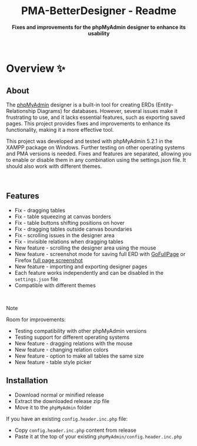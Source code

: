 <h1 align="center">PMA-BetterDesigner - Readme</h1>
<p align="center">
  <strong>
    Fixes and improvements for the phpMyAdmin designer to enhance its usability</a>
  </strong>
</p>
<!--
<div align="center">
  <a href="https://www.ur.edu.pl/pl/kolegia/kolegium-nauk-przyrodniczych">
    <img src="_for_readme/ur_banner.jpg?">
  </a>
</div>
-->
<br>

<!--

# Table of Contents
* [Overview :sparkles:](#overview-sparkles)
  * [About](#about)
  * [Features](#features)
  * [Installation](#installation)
* [Details :scroll:](#details-scroll)
  * [table_dragging_fix](#table_dragging_fix)
  * [table_squeeze_fix](#table_squeeze_fix)
  * [table_buttons_fix](#table_buttons_fix)
  * [boundaries_fix](#boundaries_fix)
  * [scrolling_fix](#scrolling_fix)
  * [smooth_relations](#smooth_relations)
  * [drag_scrolling](#drag_scrolling)
  * [screenshot_mode](#screenshot_mode)
  * [pages_porting](#pages_porting)

<br>
-->


# Overview :sparkles:

## About
The [phpMyAdmin](https://www.phpmyadmin.net) designer is a built-in tool for creating ERDs (Entity-Relationship Diagrams) for databases. However, several issues make it frustrating to use, and it lacks essential features, such as exporting saved pages. This project provides fixes and improvements to enhance its functionality, making it a more effective tool.

This project was developed and tested with phpMyAdmin 5.2.1 in the XAMPP package on Windows. Further testing on other operating systems and PMA versions is needed. Fixes and features are separated, allowing you to enable or disable them in any combination using the settings.json file. It should also work with different themes.

<br>

## Features
- Fix - dragging tables  
- Fix - table squeezing at canvas borders
- Fix - table buttons shifting positions on hover
- Fix - dragging tables outside canvas boundaries
- Fix - scrolling issues in the designer area
- Fix - invisible relations when dragging tables
- New feature - scrolling the designer area using the mouse
- New feature - screenshot mode for saving full ERD with [GoFullPage](https://gofullpage.com) or Firefox [full page screenshot](https://support.mozilla.org/en-US/kb/take-screenshots-firefox) 
- New feature - importing and exporting designer pages
- Each feature works independently and can be disabled in the `settings.json` file
- Compatible with different themes

<br>

> [!NOTE]  
> Room for improvements:
> - Testing compatibility with other phpMyAdmin versions
> - Testing support for different operating systems
> - New feature - dragging relations with the mouse
> - New feature - changing relation colors
> - New feature - option to make all tables the same size
> - New feature - table style picker


## Installation
- Download normal or minified release
- Extract the downloaded release zip file
- Move it to the `phpMyAdmin` folder

If you have an existing `config.header.inc.php` file: 
- Copy `config.header.inc.php` content from release
- Paste it at the top of your existing `phpMyAdmin/config.header.inc.php`

<br> 

<!--

# Details :scroll:

## table_dragging_fix

### Problem 
- When the cursor moves outside the dragged table, it stops moving.  
- When the cursor is released outside the dragged table:  
    - It remains stuck in the dragging state until the mouse button is correctly released on the grabbed table.  
    - The table jumps to the cursor position when hovering over other canvas elements.  
    - Sometimes the table moves away from the cursor.  

### How to replicate   
Grab and drag the table quickly, release the mouse button, then try to catch the table or grab another one.  

### Fix 
Changed the event targets of dragging events. 


## table_squeeze_fix

### Problem  
Table headers are squeezed to match the length of the longest row when moved outside the right boundary of the canvas.  

### How to replicate  
Grab and drag a table with header text longer than the longest text in its rows to the right.  

### Fix 
Prevented header text from breaking into multiple lines.  


## table_buttons_fix
### Problem  
- The button for toggling columns changes size on hover.  
- Icons in the buttons shift position when the table is squeezed.  
- Buttons do not change the cursor to indicate they are clickable.  

### How to replicate   
- Hover over the table buttons located to the left of the header.  
- Cause table squeeze and hover over the buttons again.  

### Fix  
Set consistent paddings, align and pointer cursors for the table buttons. 


## boundaries_fix

### Problem    
- The table can be dragged outside the canvas in the top-left corner.  
- The table can be dragged to negative values while visually remaining in place.  

### How to replicate  
- Grab and keep dragging the table to the top-left corner. 
- On the left boundary, keep dragging the table further left and then try dragging it back.  

### Fix    
Adjusted the conditions for setting the lower bound of the table position.  


## scrolling_fix

### Problem  
The entire page scrolls, causing the following issues:  
- The name panel is hidden to the left if the page is scrolled to the right.  
- Dragging tables from outside the visible screen area causes the table to jump and makes it difficult to move further.  

### How to replicate   
Grab and drag a table to the bottom-right corner, then:  
- Scroll the page to the right and observe the name panel.  
- Scroll the page to the bottom-right corner and try dragging the table back.  

### Fix 
- Added styles to the designer to restrict scrolling to the canvas area.  
- Added styles to the console to allow dragging the bottom scrollbar.  
- Adjusted the canvas area size when collapsing or resizing the navigation panel.  
- Updateed the canvas area size when switching to fullscreen mode.  


## smooth_relations

### Problem  
When a table is dragged, the relations are not displayed or updated.  

### How to replicate
Grab and drag the table.  

### Fix  
Disableed hiding the canvas and added reload relations when dragging the table.  


## drag_scrolling

### Problem   
- Navigating the designer area using scrollbars or the middle mouse button is difficult.  
- The ability to drag tables creates an expectation that the entire area can be dragged to move.  

### How to replicate
Press and hold the left mouse button, then try to move the canvas area.  

### Fix  
- Implemented drag-scrolling events for canvas and window.
- Added events for fullscreen opeion and resizing navigation


## screenshot_mode

### Problem  
There are two ways to export the ERD:  
- Export an ugly SVG from the designer, which always uses direct relation connections and has the same appearance.  
- Take a screenshot, but this only captures the visible screen area and loses quality if zoomed out in the browser.  

### How to replicate 
Try to save the ERD image.  

### Fix 
Added button for displaying only canvas on fullscreen, allowing screenshots of arbitrarily large ERDs while preserving 
the same theme and relation styles as displayed.  

How to Take a Screenshot:
- Chrome / Edge: 
  1\. Install the [GoFullPage Chrome](https://chromewebstore.google.com/detail/gofullpage-full-page-scre/fdpohaocaechififmbbbbbknoalclacl)/[GoFullPage Edge](https://microsoftedge.microsoft.com/addons/detail/gofullpage-full-page-sc/hfaciehifhdcgoolaejkoncjciicbemc) extension.  
  2\. Open screenshot mode.  
  3\. Click the GoFullPage extension icon and save your ERD.  

- Firefox: 
  [Official Guide](https://support.mozilla.org/en-US/kb/take-screenshots-firefox)  
  1\. Open screenshot mode.  
  2\. Right-click on an empty part of the page to open the context menu.  
  3\. Select *Take Screenshot*.  
  4\. Click *Save full page*.  
  OR  
  1\. Open screenshot mode.  
  2\. Use the keyboard shortcut `Ctrl + Shift + S`.  
  3\. Click *Save full page*. 


## pages_porting

### Problem    
- You can't import or export designer pages, nor can you view or edit them elsewhere (not even in another browser).  
- Sometimes, even saved pages randomly disappear.  

### How to replicate  
Save a designer page and try to open it in another browser.  

### Fix 
Added button to open a window that allows exporting and importing designer pages.

-->
